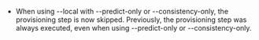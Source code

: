 - When using --local with --predict-only or --consistency-only, the provisioning step is now skipped. Previously, the provisioning step was always executed, even when using --predict-only or --consistency-only.
